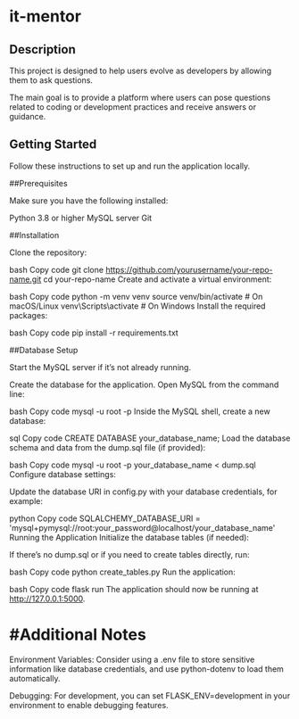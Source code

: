# it-mentor
## Description

 This project is designed to help users evolve as developers
 by allowing them to ask questions.

 The main goal is to provide a platform where users
 can pose questions related to coding or development practices
 and receive answers or guidance.

 ## Getting Started

Follow these instructions to set up and run the application locally.

 ##Prerequisites

Make sure you have the following installed:

Python 3.8 or higher
MySQL server
Git
 
 ##Installation

Clone the repository:

bash
Copy code
git clone https://github.com/yourusername/your-repo-name.git
cd your-repo-name
Create and activate a virtual environment:

bash
Copy code
python -m venv venv
source venv/bin/activate  # On macOS/Linux
venv\Scripts\activate     # On Windows
Install the required packages:

bash
Copy code
pip install -r requirements.txt

##Database Setup

Start the MySQL server if it’s not already running.

Create the database for the application. Open MySQL from the command line:

bash
Copy code
mysql -u root -p
Inside the MySQL shell, create a new database:

sql
Copy code
CREATE DATABASE your_database_name;
Load the database schema and data from the dump.sql file (if provided):

bash
Copy code
mysql -u root -p your_database_name < dump.sql
Configure database settings:

Update the database URI in config.py with your database credentials, for example:

python
Copy code
SQLALCHEMY_DATABASE_URI = 'mysql+pymysql://root:your_password@localhost/your_database_name'
Running the Application
Initialize the database tables (if needed):

If there’s no dump.sql or if you need to create tables directly, run:

bash
Copy code
python create_tables.py
Run the application:

bash
Copy code
flask run
The application should now be running at http://127.0.0.1:5000.

# #Additional Notes

Environment Variables: Consider using a .env file to store sensitive
information like database credentials, and use python-dotenv to load 
them automatically.

Debugging: For development, you can set FLASK_ENV=development in your environment to enable debugging features.
